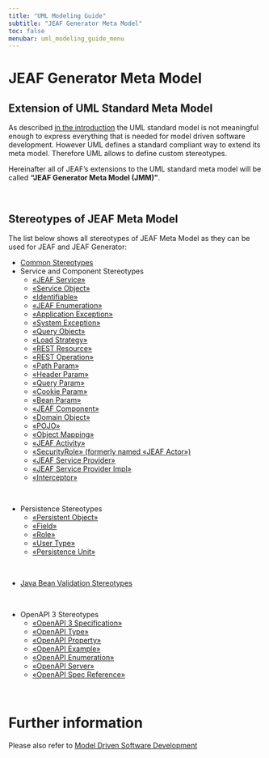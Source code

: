 ```yaml
---
title: "UML Modeling Guide"
subtitle: "JEAF Generator Meta Model"
toc: false
menubar: uml_modeling_guide_menu
---
```


# JEAF Generator Meta Model

## Extension of UML Standard Meta Model

As described [in the introduction](../model-driven-software-development) the UML standard model is not meaningful enough to express everything that is needed for model driven software development. However UML defines a standard compliant way to extend its meta model. Therefore UML allows to define custom stereotypes.

Hereinafter all of JEAF’s extensions to the UML standard meta model will be called **“JEAF Generator Meta Model (JMM)”**.

<br>

## Stereotypes of JEAF Meta Model

The list below shows all stereotypes of JEAF Meta Model as they can be used for JEAF and JEAF Generator:<br>

- [Common Stereotypes](common-stereotypes)
- Service and Component Stereotypes
  - [«JEAF Service»](jeaf-service)
  - [«Service Object»](service-object)
  - [«Identifiable»](identifiable)
  - [«JEAF Enumeration»](jeaf-enumeration)
  - [«Application Exception»](application-execption)
  - [«System Exception»](system-exception)
  - [«Query Object»](query-object)
  - [«Load Strategy»](load-stratetgy)
  - [«REST Resource»](rest-resource)
  - [«REST Operation»](rest-operation)
  - [«Path Param»](path-param)
  - [«Header Param»](header-param)
  - [«Query Param»](query-param)
  - [«Cookie Param»](cookie-param)
  - [«Bean Param»](bean-param)
  - [«JEAF Component»](jeaf-component)
  - [«Domain Object»](domain-object)
  - [«POJO»](pojo)
  - [«Object Mapping»](object-mapping)
  - [«JEAF Activity»](jeaf-activity)
  - [«SecurityRole» (formerly named «JEAF Actor»)](security-role)
  - [«JEAF Service Provider»](jeaf-service-provider)
  - [«JEAF Service Provider Impl»](jeaf-service-provider-impl)
  - [«Interceptor»](interceptor)

<br>

- Persistence Stereotypes
  - [«Persistent Object»](persistent-object)
  - [«Field»](field)
  - [«Role»](role)
  - [«User Type»](user-type)
  - [«Persistence Unit»](persistence-unit)

<br>

- [Java Bean Validation Stereotypes](java-bean-validation-stereotypes)

<br>

- OpenAPI 3 Stereotypes
  - [«OpenAPI 3 Specification»](openapi-specification)
  - [«OpenAPI Type»](openapi-type)
  - [«OpenAPI Property»](openapi-property)
  - [«OpenAPI Example»](openapi-example)
  - [«OpenAPI Enumeration»](openapi-enumeration)
  - [«OpenAPI Server»](openapi-server)
  - [«OpenAPI Spec Reference»](openapi-spec-reference)

<br>

# Further information

Please also refer to [Model Driven Software Development](../model-driven-software-development)